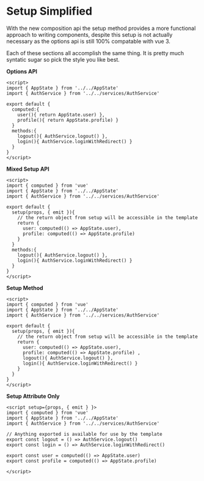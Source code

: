 # Setup Simplified

With the new composition api the setup method provides a more functional approach to writing components, despite this setup is not actually necessary as the options api is still 100% compatable with vue 3.

Each of these sections all accomplish the same thing. It is pretty much syntatic sugar so pick the style you like best.

__Options API__

``` vue
<script>
import { AppState } from '../../AppState'
import { AuthService } from '../../services/AuthService'

export default {
  computed:{
    user(){ return AppState.user) },
    profile(){ return AppState.profile) }
  }
  methods:{
    logout(){ AuthService.logout() },
    login(){ AuthService.loginWithRedirect() }
  }
}
</script>
```

__Mixed Setup API__

``` vue
<script>
import { computed } from 'vue'
import { AppState } from '../../AppState'
import { AuthService } from '../../services/AuthService'

export default {
  setup(props, { emit }){
    // the return object from setup will be accessible in the template
    return {
      user: computed(() => AppState.user),
      profile: computed(() => AppState.profile)  
    }
  }
  methods:{
    logout(){ AuthService.logout() },
    login(){ AuthService.loginWithRedirect() }
  }
}
</script>
```

__Setup Method__

``` vue
<script>
import { computed } from 'vue'
import { AppState } from '../../AppState'
import { AuthService } from '../../services/AuthService'

export default {
  setup(props, { emit }){
    // the return object from setup will be accessible in the template
    return {
      user: computed(() => AppState.user),
      profile: computed(() => AppState.profile) , 
      logout(){ AuthService.logout() },
      login(){ AuthService.loginWithRedirect() }
    }
  }
}
</script>
```

__Setup Attribute Only__

``` vue
<script setup={props, { emit } }>
import { computed } from 'vue'
import { AppState } from '../../AppState'
import { AuthService } from '../../services/AuthService'

// Anything exported is available for use by the template
export const logout = () => AuthService.logout()
export const login = () => AuthService.loginWithRedirect()

export const user = computed(() => AppState.user)
export const profile = computed(() => AppState.profile)

</script>
```

